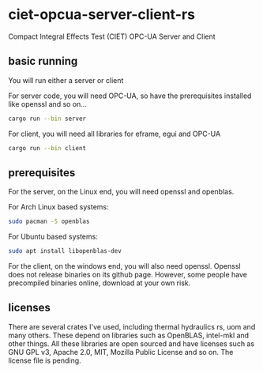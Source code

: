 # ciet-opcua-server-client-rs
Compact Integral Effects Test (CIET) OPC-UA Server and Client 

## basic running

You will run either a server or client

For server code, you will need OPC-UA, so have the prerequisites installed 
like openssl and so on...

```bash
cargo run --bin server
```

For client, you will need all libraries for eframe, egui and OPC-UA
```bash
cargo run --bin client
```
## prerequisites

For the server, on the Linux end, you will need openssl and openblas.

For Arch Linux based systems:
```bash
sudo pacman -S openblas
```

For Ubuntu based systems:
```bash
sudo apt install libopenblas-dev
```

For the client, on the windows end, you will also need openssl.
Openssl does not release binaries on its github page. However, 
some people have precompiled binaries online, download at your own risk.




## licenses

There are several crates I've used, including thermal hydraulics rs,
uom and many others. These depend on libraries such as OpenBLAS, 
intel-mkl and other things. All these libraries are open sourced 
and have licenses such as GNU GPL v3, Apache 2.0, MIT, Mozilla Public 
License and so on. The license file is pending.

